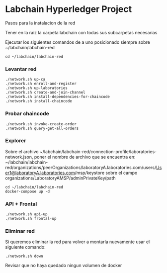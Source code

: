 # Labchain Hyperledger Project

Pasos para la instalacion de la red

Tener en la raiz la carpeta labchain con todas sus subcarpetas necesarias

Ejecutar los siguientes comandos de a uno posicionado siempre sobre ~/labchain/labchain-red

~~~
cd ~/labchain/labchain-red
~~~

### Levantar red
~~~
./network.sh up-ca
./network.sh enroll-and-register
./network.sh up-laboratories
./network.sh create-and-join-channel
./network.sh install-dependencies-for-chaincode
./network.sh install-chaincode
~~~

### Probar chaincode
~~~
./network.sh invoke-create-order
./network.sh query-get-all-orders
~~~

### Explorer
Sobre el archivo ~/labchain/labchain-red/connection-profile/laboratories-network.json, poner el nombre de archivo que se encuentra en:
~/labchain/labchain-red/organizations/peerOrganizations/laboratoryA.laboratories.com/users/User1@laboratoryA.laboratories.com/msp/keystore
sobre el campo organizations/LaboratoryAMSP/adminPrivateKey/path

~~~
cd ~/labchain/labchain-red
docker-compose up -d
~~~

### API + Frontal
~~~
./network.sh api-up
./network.sh frontal-up
~~~

### Eliminar red
Si queremos eliminar la red para volver a montarla nuevamente usar el siguiente comando:
~~~
./network.sh down
~~~
Revisar que no haya quedado ningun volumen de docker